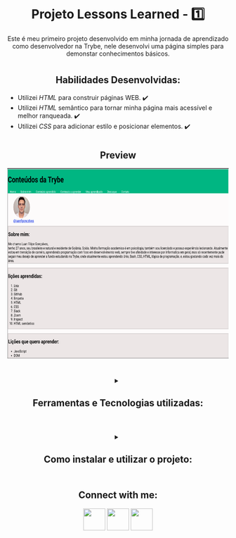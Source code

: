 <!-- Introdução -->
## <h1 align="center"> Projeto Lessons Learned  - :one: </h1>

<p align="center">
Este é meu primeiro projeto desenvolvido em minha jornada de aprendizado como desenvolvedor na Trybe,
nele desenvolvi uma página simples para demonstar conhecimentos básicos.
</p>

#

<h2 align="center"> Habilidades Desenvolvidas: </h2>

* Utilizei _HTML_ para construir páginas WEB. :heavy_check_mark:
* Utilizei _HTML_ semântico para tornar minha página mais acessível e melhor ranqueada. :heavy_check_mark:
* Utilizei _CSS_ para adicionar estilo e posicionar elementos. :heavy_check_mark:

#

<h2 align="center"> Preview </h2>

<div align="center">
  <img src="./imgs/preview.png" width="768px" height="432px" alt="Preview"/>
</div>

#

<!-- Ferramentas utilizadas -->
<details align="center">
  <summary>
	  <h2>Ferramentas e Tecnologias utilizadas:</h2>
	</summary>

  <div align="center">

  | Linguagens              | Tecnologias             |
  | :---------------------- | :---------------------- |
  | JavaScript              | HTML                    |
  | .                       | CSS                     |
  | .                       | Git                     |

  </div>

</details>

#

<!-- Instalação e utilização -->
<details align="center">
  <summary>
    <h2>Como instalar e utilizar o projeto:</h2>
  </summary>

<details align="center">
  <summary>
    <h3>Especificações Tecnicas:</h3>
  </summary>

<div align="left">

  * Git - <i style="color:grey"> `git -v` informará a versão em uso.</i>

</div>

  #

  </details>

<div align="left">

  1. Faça a clonagem do projeto - <i style="color:grey">O projeto não utiliza nenhuma dependência externa.</i>
  > `git clone git@github.com:luanfgoncalves/project-lessons-learned.git`
  2. Abra o arquivo Index.html - <i style="color:grey">Localizado na raíz do projeto.</i>

</div>

</details>

#

<!-- Instalação e utilização -->
<h2 align="center"> Connect with me: </h2>

<div align="center">
  <a href="https://instagram.com/luanfgoncalves" target="_blank"><img src="https://cdn-icons-png.flaticon.com/512/3955/3955024.png" width="50px" height="50px" target="_blank"></a>
  <a href = "mailto:luanfgoncalves@outlook.com"><img src="https://cdn-icons-png.flaticon.com/512/906/906312.png" width="50px" height="50px" target="_blank"></a>
  <a href="https://www.linkedin.com/in/luanfgoncalves/" target="_blank"><img src="https://cdn-icons-png.flaticon.com/512/4494/4494498.png" width="50px" height="50px" target="_blank"></a> 
</div>
